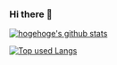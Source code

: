 ### Hi there 👋

<!--
**ayata-libra/ayata-libra** is a ✨ _special_ ✨ repository because its `README.md` (this file) appears on your GitHub profile.

Here are some ideas to get you started:

- 🔭 I’m currently working on ...
- 🌱 I’m currently learning ...
- 👯 I’m looking to collaborate on ...
- 🤔 I’m looking for help with ...
- 💬 Ask me about ...
- 📫 How to reach me: ...
- 😄 Pronouns: ...
- ⚡ Fun fact: ...
-->


<!-- リポジトリステータス -->
[![hogehoge's github stats](https://github-readme-stats.vercel.app/api?username=ayata-libra&hide=contribs&count_private=true&show_icons=true&theme=tokyonight)](https://github.com/ayata-libra/)

<!-- ソースコード統計 -->
[![Top used Langs](https://github-readme-stats.vercel.app/api/top-langs/?username=ayata-libra&layout=compact&theme=tokyonight)](https://github.com/ayata-libra/)

